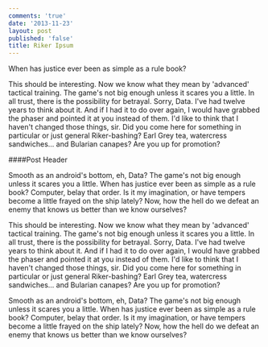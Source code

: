 ```yaml
---
comments: 'true'
date: '2013-11-23'
layout: post
published: 'false'
title: Riker Ipsum
---
```


When has justice ever been as simple as a rule book? 
 
 This should be interesting. Now we know what they mean by 'advanced' tactical training. The game's not big enough unless it scares you a little. In all trust, there is the possibility for betrayal. Sorry, Data. I've had twelve years to think about it. And if I had it to do over again, I would have grabbed the phaser and pointed it at you instead of them. I'd like to think that I haven't changed those things, sir. Did you come here for something in particular or just general Riker-bashing? Earl Grey tea, watercress sandwiches... and Bularian canapes? Are you up for promotion?
 
 ####Post Header
 
 Smooth as an android's bottom, eh, Data? The game's not big enough unless it scares you a little. When has justice ever been as simple as a rule book? Computer, belay that order. Is it my imagination, or have tempers become a little frayed on the ship lately? Now, how the hell do we defeat an enemy that knows us better than we know ourselves?
 
  This should be interesting. Now we know what they mean by 'advanced' tactical training. The game's not big enough unless it scares you a little. In all trust, there is the possibility for betrayal. Sorry, Data. I've had twelve years to think about it. And if I had it to do over again, I would have grabbed the phaser and pointed it at you instead of them. I'd like to think that I haven't changed those things, sir. Did you come here for something in particular or just general Riker-bashing? Earl Grey tea, watercress sandwiches... and Bularian canapes? Are you up for promotion?
 
 Smooth as an android's bottom, eh, Data? The game's not big enough unless it scares you a little. When has justice ever been as simple as a rule book? Computer, belay that order. Is it my imagination, or have tempers become a little frayed on the ship lately? Now, how the hell do we defeat an enemy that knows us better than we know ourselves?